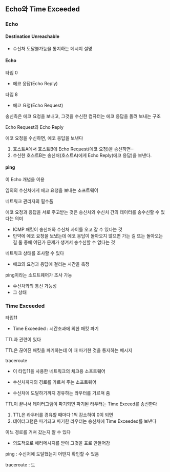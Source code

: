 ## Echo와 Time Exceeded

### Echo

#### Destination Unreachable

- 수신처 도달불가능을 통지하는 메시지 설명

#### Echo

타입 0
- 에코 응답(Echo Reply)

타입 8
- 에코 요청(Echo Request)

송신측은 에코 요청을 보내고, 그것을 수신한 컴퓨터는 에코 응답을 돌려 보내는 구조

Echo Request와 Echo Reply

에코 요청을 수신하면, 에코 응답을 보낸다

1. 호스트A에서 호스트B에 Echo Request(에코 요청)을 송신하면···
2. 수신한 호스트B는 송신처(호스트A)에게 Echo Reply(에코 응답)을 보낸다.

#### ping

이 Echo 개념을 이용

임의의 수신처에게 에코 요청을 보내는 소프트웨어

네트워크 관리자의 필수품

에코 요청과 응답을 서로 주고받는 것은 송신처와 수신처 간의 데이터를 송수신할 수 있다는 의미

- ICMP 패킷이 송신처와 수신처 사이를 오고 갈 수 있다는 것
- 만약에 에코 요청을 보냈는데 에코 응답이 돌아오지 않으면 가는 길 또는 돌아오는 길 둘 중에 어딘가 문제가 생겨서 송수신할 수 없다는 것

네트워크 상태를 조사할 수 있다

- 에코의 요청과 응답에 걸리는 시간을 측정

ping이라는 소프트웨어가 조사 가능

- 수신처와의 통신 가능성
- 그 상태

### Time Exceeded

타입11

- Time Exceeded : 시간초과에 의한 패킷 파기

TTL과 관련이 있다

TTL은 끊어진 패킷을 파기하는데 이 때 파기한 것을 통지하는 메시지

traceroute

- 이 타입11을 사용한 네트워크의 체크용 소프트웨어

- 수신처까지의 경로를 가르쳐 주는 소프트웨어
- 수신처에 도달하기까지 경유하는 라우터를 가르쳐 줌

TTL이 끝나서 데이터그램이 파기되면 파기된 라우터는 Time Exceed를 송신한다

1. TTL은 라우터를 경유할 때마다 1씩 감소하여 0이 되면
2. 데이터그램은 파기되고 파기한 라우터는 송신처에 Time Exceeded를 보낸다

이느 경로를 거쳐 갔는지 알 수 있다

- 의도적으로 에러메시지를 받아 그것을 표로 만들어감

ping : 수신처에 도달했는지 어떤지 확인할 수 있음

traceroute : 도

